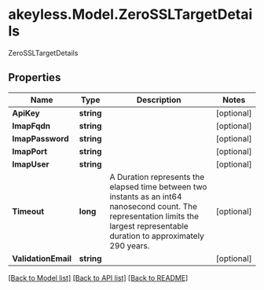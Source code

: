 # akeyless.Model.ZeroSSLTargetDetails
ZeroSSLTargetDetails

## Properties

Name | Type | Description | Notes
------------ | ------------- | ------------- | -------------
**ApiKey** | **string** |  | [optional] 
**ImapFqdn** | **string** |  | [optional] 
**ImapPassword** | **string** |  | [optional] 
**ImapPort** | **string** |  | [optional] 
**ImapUser** | **string** |  | [optional] 
**Timeout** | **long** | A Duration represents the elapsed time between two instants as an int64 nanosecond count. The representation limits the largest representable duration to approximately 290 years. | [optional] 
**ValidationEmail** | **string** |  | [optional] 

[[Back to Model list]](../README.md#documentation-for-models) [[Back to API list]](../README.md#documentation-for-api-endpoints) [[Back to README]](../README.md)

